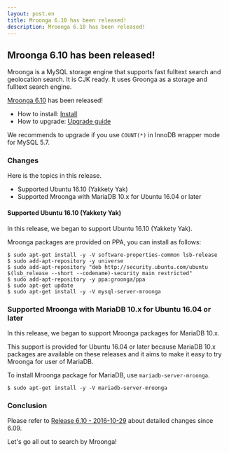 ```yaml
---
layout: post.en
title: Mroonga 6.10 has been released!
description: Mroonga 6.10 has been released!
---
```


## Mroonga 6.10 has been released!

Mroonga is a MySQL storage engine that supports fast fulltext search
and geolocation search. It is CJK ready. It uses Groonga as a storage
and fulltext search engine.

[Mroonga 6.10](/docs/news.html#release-6-10) has been released!

  * How to install: [Install](/docs/install.html)
  * How to upgrade: [Upgrade guide](/docs/upgrade.html)

We recommends to upgrade if you use `COUNT(*)` in InnoDB wrapper mode for MySQL 5.7.

### Changes

Here is the topics in this release.

* Supported Ubuntu 16.10 (Yakkety Yak)
* Supported Mroonga with MariaDB 10.x for Ubuntu 16.04 or later

#### Supported Ubuntu 16.10 (Yakkety Yak)

In this release, we began to support Ubuntu 16.10 (Yakkety Yak).

Mroonga packages are provided on PPA, you can install as follows:

    $ sudo apt-get install -y -V software-properties-common lsb-release
    $ sudo add-apt-repository -y universe
    $ sudo add-apt-repository "deb http://security.ubuntu.com/ubuntu $(lsb_release --short --codename)-security main restricted"
    $ sudo add-apt-repository -y ppa:groonga/ppa
    $ sudo apt-get update
    $ sudo apt-get install -y -V mysql-server-mroonga

### Supported Mroonga with MariaDB 10.x for Ubuntu 16.04 or later

In this release, we began to support Mroonga packages for MariaDB 10.x.

This support is provided for Ubuntu 16.04 or later because MariaDB 10.x packages are available on these releases and it aims to make it easy to try Mroonga for user of MariaDB.

To install Mroonga package for MariaDB, use `mariadb-server-mroonga`.

    $ sudo apt-get install -y -V mariadb-server-mroonga

### Conclusion

Please refer to [Release 6.10 - 2016-10-29](/docs/news.html#release-6-10-2016-10-29) about detailed changes since 6.09.

Let's go all out to search by Mroonga!
